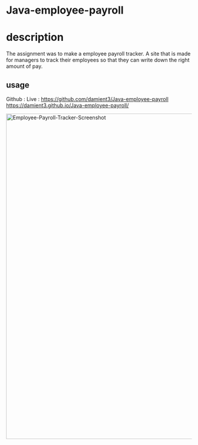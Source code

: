 # Java-employee-payroll

# description
The assignment was to make a employee payroll tracker. A site that is made for managers to track their employees so that they can write down the right amount of pay.  
## usage
Github : 
Live : https://github.com/damient3/Java-employee-payroll  https://damient3.github.io/Java-employee-payroll/ 

<img width="881" alt="Employee-Payroll-Tracker-Screenshot" src="https://github.com/user-attachments/assets/129eab7e-1146-48d2-8b7c-63bf99095f59">
